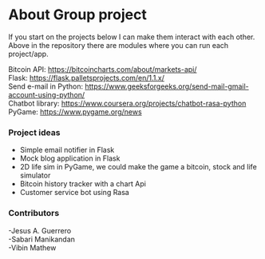 # About Group project
If you start on the projects below I can make them interact with each other. Above in the repository there are modules where you can run each project/app.

Bitcoin API: https://bitcoincharts.com/about/markets-api/ <br>
Flask: https://flask.palletsprojects.com/en/1.1.x/ <br>
Send e-mail in Python: https://www.geeksforgeeks.org/send-mail-gmail-account-using-python/<br>
Chatbot library: https://www.coursera.org/projects/chatbot-rasa-python<br>
PyGame: https://www.pygame.org/news
<br>
<h3>Project ideas</h3>
<ul>
<li>Simple email notifier in Flask</li>
<li>Mock blog application in Flask</li>
<li>2D life sim in PyGame, we could make the game a bitcoin, stock and life simulator</li>
<li>Bitcoin history tracker with a chart Api</li>
 <li>Customer service bot using Rasa</li>
</ul>

<h3>Contributors</h3>
-Jesus A. Guerrero <br>
-Sabari Manikandan <br>
-Vibin Mathew